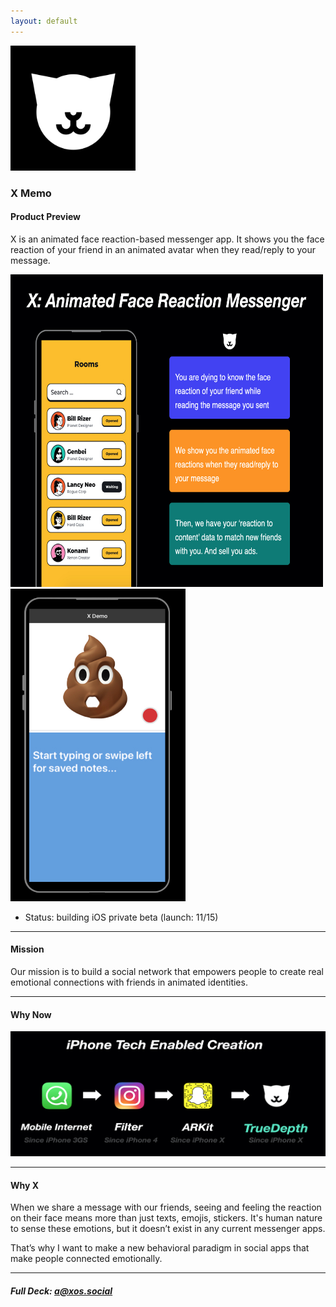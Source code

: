 ```yaml
---
layout: default
---
```


<img src="images/x.png" alt="sample image" width="200" height="200">


### X Memo


#### Product Preview

X is an animated face reaction-based messenger app. It shows you the face reaction of your friend in an animated avatar when they read/reply to your message.

<img src="images/deck.png" alt="sample image" width="500" height="500">


<img src="images/demo3.png" alt="sample image" width="280" height="500">

- Status: building iOS private beta (launch: 11/15)


---

#### Mission

Our mission is to build a social network that empowers people to create real emotional connections with friends in animated identities.

---

#### Why Now

<img src="images/why.png" alt="sample image" width="700" height="200">

---


#### Why X

When we share a message with our friends, seeing and feeling the reaction on their face means more than just texts, emojis, stickers. It's human nature to sense these emotions, but it doesn’t exist in any current messenger apps.

That’s why I want to make a new behavioral paradigm in social apps that make people connected emotionally.


---

##### Full Deck: [a@xos.social](mailto:axos@social)



